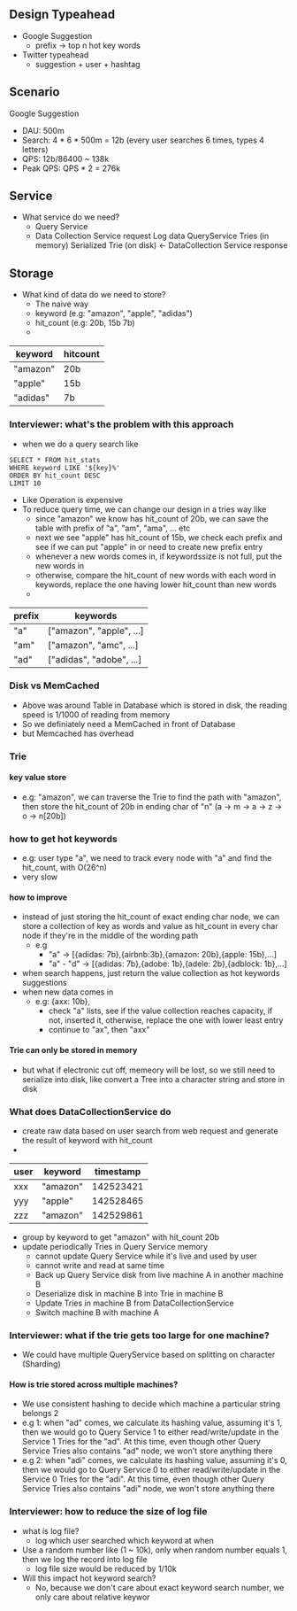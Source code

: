 ## Design Typeahead
- Google Suggestion
	- prefix -> top n hot key words
- Twitter typeahead
	- suggestion + user + hashtag

## Scenario
Google Suggestion
- DAU: 500m
- Search: 4 * 6 * 500m = 12b (every user searches 6 times, types 4 letters)
- QPS: 12b/86400 ~ 138k
- Peak QPS: QPS * 2 = 276k
## Service
- What service do we need?
	- Query Service
	- Data Collection Service
						request						Log data
QueryService						Tries (in memory)
											Serialized Trie (on disk)		<-			DataCollection Service
											    response
## Storage
- What kind of data do we need to store?
	- The naive way
	- keyword (e.g: "amazon", "apple", "adidas")
	- hit_count (e.g: 20b, 15b 7b)
	- 
| keyword | hitcount |
|--|--|
| "amazon" | 20b |
| "apple" | 15b |
| "adidas" | 7b |

### Interviewer: what's the problem with this approach
- when we do a query search like
```
SELECT * FROM hit_stats
WHERE keyword LIKE '${key}%'
ORDER BY hit_count DESC
LIMIT 10
```
- Like Operation is expensive
- To reduce query time, we can change our design in a tries way like
	- since "amazon" we know has hit_count of 20b, we can save the table with prefix of "a", "am", "ama", ... etc
	- next we see "apple" has hit_count of 15b, we check each prefix and see if we can put "apple" in or need to create new prefix entry
	- whenever a new words comes in, if keywordssize is not full, put the new words in
	- otherwise, compare the hit_count of new words with each word in keywords, replace the one having lower hit_count than new words
	- 
|prefix| keywords |
|--|--|
| "a" | ["amazon", "apple", ...] |
| "am" | ["amazon", "amc", ...] |
| "ad" | ["adidas", "adobe", ...] |
### Disk vs MemCached
- Above was around Table in Database which is stored in disk, the reading speed is 1/1000 of reading from memory
- So we definiately need a MemCached in front of Database
- but Memcached has overhead
### Trie
#### key value store
- e.g: "amazon", we can traverse the Trie to find the path with "amazon", then store the hit_count of 20b in ending char of "n" (a -> m -> a -> z -> o -> n[20b])
### how to get hot keywords
- e.g: user type "a", we need to track every node with "a" and find the hit_count, with O(26^n)
- very slow
#### how to improve
- instead of just storing the hit_count of exact ending char node, we can store a collection of key as words and value as hit_count in every char node if they're in the middle of the wording path
	- e.g
		- "a" -> [{adidas: 7b},{airbnb:3b},{amazon: 20b},{apple: 15b},...]
		- "a" - "d" -> [{adidas: 7b},{adobe: 1b},{adele: 2b},{adblock: 1b},...]
- when search happens, just return the value collection as hot keywords suggestions
- when new data comes in
	- e.g: {axx: 10b}, 
		- check "a" lists, see if the value collection reaches capacity, if not, inserted it, otherwise, replace the one with lower least entry
		- continue to "ax", then "axx"
#### Trie can only be stored in memory
- but what if electronic cut off, memeory will be lost, so we still need to serialize into disk, like convert a Tree into a character string and store in disk
### What does DataCollectionService do
- create raw data based on user search from web request and generate the result of keyword with hit_count
- 
|user| keyword | timestamp |
|--|--|--|
| xxx | "amazon" | 142523421
| yyy | "apple" | 142528465
| zzz | "amazon" | 142529861

- group by keyword to get "amazon" with hit_count 20b
- update periodically Tries in Query Service memory 
	- cannot update Query Service while it's live and used by user
	- cannot write and read at same time
	- Back up Query Service disk from live machine A in another machine B 
	- Deserialize disk in machine B into Trie in machine B
	- Update Tries in machine B from DataCollectionService
	- Switch machine B with machine A

### Interviewer: what if the trie gets too large for one machine?
- We could have multiple QueryService based on splitting on character (Sharding)
#### How is trie stored across multiple machines?
- We use consistent hashing to decide which machine a particular string belongs 2
- e.g 1: when "ad" comes, we calculate its hashing value, assuming it's 1, then we would go to Query Service 1 to either read/write/update in the Service 1 Tries for the "ad". At this time, even though other Query Service Tries also contains "ad" node, we won't store anything there
- e.g 2: when "adi" comes, we calculate its hashing value, assuming it's 0,  then we would go to Query Service 0 to either read/write/update in the Service 0 Tries for the "adi". At this time, even though other Query Service Tries also contains "adi" node, we won't store anything there

### Interviewer: how to reduce the size of log file
- what is log file?
	- log which user searched which keyword at when
- Use a random number like (1 ~ 10k), only when random number equals 1, then we log the record into log file
	- log file size would be reduced by 1/10k
- Will this impact hot keyword search?
	- No, because we don't care about exact keyword search number, we only care about relative keywor
<!--stackedit_data:
eyJoaXN0b3J5IjpbLTEwNzEyNTM3NjAsLTE1NzI1MDM0NjIsLT
E2NTMxODgxMDcsMTk5ODE2MzUwNCwyNjg4MTUxOTEsMTg3NzIy
MDgwNywtMTMzMjU0OTkxMCwtNzEzODg3OTEzLDIxMDg4ODcyMj
gsODQ4MDg4MzIwXX0=
-->